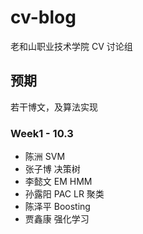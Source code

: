 # cv-blog

老和山职业技术学院 CV 讨论组

## 预期

若干博文，及算法实现

### Week1 - 10.3


- 陈洲 SVM
- 张子博 决策树
- 李懿文 EM HMM
- 孙露阳 PAC LR 聚类
- 陈泽平 Boosting
- 贾鑫康 强化学习

